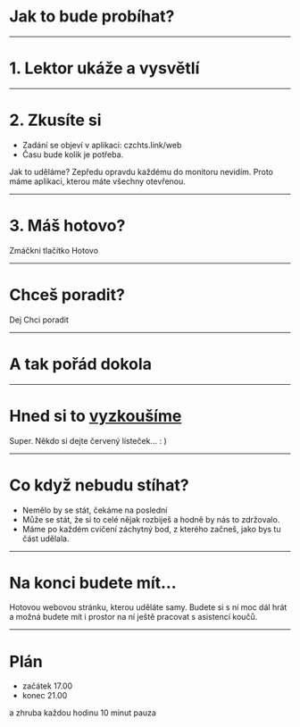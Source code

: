 <!-- .slide: data-state="c-slide-inter" -->
# Jak to bude probíhat?

----

# 1. Lektor ukáže a vysvětlí

----

# 2. Zkusíte si

- Zadání se objeví v aplikaci: czchts.link/web
- Času bude kolik je potřeba.


>>>
Jak to uděláme? Zepředu opravdu každému do monitoru nevidím.
Proto máme aplikaci, kterou máte všechny otevřenou.

----

# 3. Máš hotovo?

>>>
Zmáčkni tlačítko Hotovo

----

# Chceš poradit?

>>>
Dej Chci poradit

----

# A tak pořád dokola

----

<!-- .slide: data-state="c-slide-task" -->

# Hned si to <a href="https://czechitas.herokuapp.com/coach">vyzkoušíme</a>

>>>
Super. Někdo si dejte červený lísteček… : )

----

# Co když nebudu stíhat?

>>>
* Nemělo by se stát, čekáme na poslední
* Může se stát, že si to celé nějak rozbiješ a hodně by nás to zdržovalo.
* Máme po každém cvičení záchytný bod, z kterého začneš, jako bys tu část udělala.

----

# Na konci budete mít…

>>>
Hotovou webovou stránku, kterou uděláte samy.
Budete si s ní moc dál hrát a možná budete mít i prostor na ní ještě pracovat s asistencí koučů.

----

# Plán

- začátek 17.00
- konec 21.00

a zhruba každou hodinu 10 minut pauza

<!-- .element: class="c-text-left" -->
